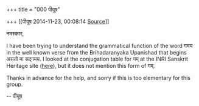 +++
title = "000 पीयूष"

+++
[[पीयूष	2014-11-23, 00:08:14 [Source](https://groups.google.com/g/samskrita/c/XpDjcsvran4)]]



नमस्कार,  
  
I have been trying to understand the grammatical function of the word गमय in the well known verse from the Brihadaranyaka Upanishad that begins असतो मा सद्गमय. I looked at the conjugation table for गम् at the INRI Sanskrit Heritage site ([here](http://sanskrit.inria.fr/cgi-bin/SKT/sktconjug?lex=MW&q=gam&t=VH&c=1&font=deva)), but it does not mention this form of गम्.  
  
Thanks in advance for the help, and sorry if this is too elementary for this group.  
  
-- पीयूष  

